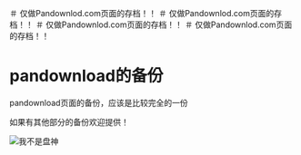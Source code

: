 ＃ 仅做Pandownlod.com页面的存档！！
＃ 仅做Pandownlod.com页面的存档！！
＃ 仅做Pandownlod.com页面的存档！！
＃ 仅做Pandownlod.com页面的存档！！


# pandownload的备份
pandownload页面的备份，应该是比较完全的一份

如果有其他部分的备份欢迎提供！


![我不是盘神](https://i.loli.net/2020/04/16/A57NpnwkXxMW1Gj.png)
